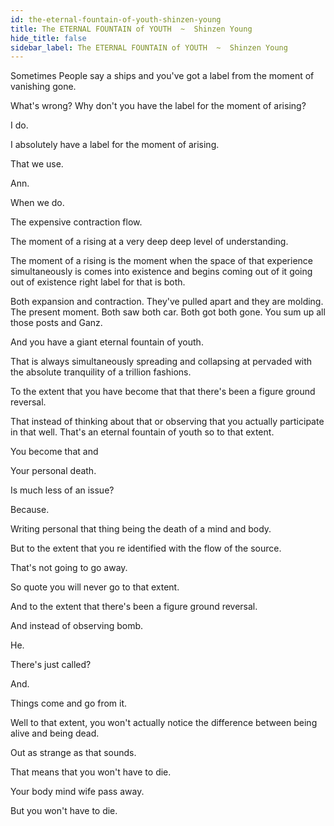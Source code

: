 ```yaml
---
id: the-eternal-fountain-of-youth-shinzen-young
title: The ETERNAL FOUNTAIN of YOUTH  ~  Shinzen Young
hide_title: false
sidebar_label: The ETERNAL FOUNTAIN of YOUTH  ~  Shinzen Young
---
```

Sometimes People say a ships and you've got a label from the moment of vanishing gone.

What's wrong? Why don't you have the label for the moment of arising?

I do.

I absolutely have a label for the moment of arising.

That we use.

Ann.

When we do.

The expensive contraction flow.

The moment of a rising at a very deep deep level of understanding.

The moment of a rising is the moment when the space of that experience simultaneously is comes into existence and begins coming out of it going out of existence right label for that is both.

Both expansion and contraction. They've pulled apart and they are molding. The present moment. Both saw both car. Both got both gone. You sum up all those posts and Ganz.

And you have a giant eternal fountain of youth.

That is always simultaneously spreading and collapsing at pervaded with the absolute tranquility of a trillion fashions.

To the extent that you have become that that there's been a figure ground reversal.

That instead of thinking about that or observing that you actually participate in that well. That's an eternal fountain of youth so to that extent.

You become that and



Your personal death.

Is much less of an issue?

Because.

Writing personal that thing being the death of a mind and body.

But to the extent that you re identified with the flow of the source.

That's not going to go away.

So quote you will never go to that extent.

And to the extent that there's been a figure ground reversal.

And instead of observing bomb.



He.

There's just called?

And.

Things come and go from it.

Well to that extent, you won't actually notice the difference between being alive and being dead.

Out as strange as that sounds.

That means that you won't have to die.

Your body mind wife pass away.

But you won't have to die.



